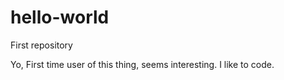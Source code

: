 # hello-world
First repository

Yo, First time user of this thing, seems interesting.
I  like to code.

